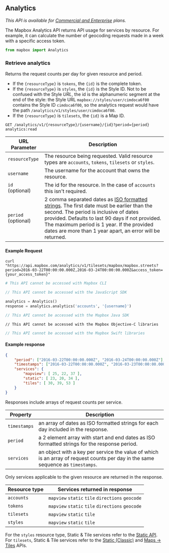 ## Analytics

<!-- preview -->

*This API is available for [Commercial and Enterprise](https://www.mapbox.com/pricing/) plans.*

The Mapbox Analytics API returns API usage for services by resource. For example, it can calculate the number of geocoding requests made in a week with a specific access token.

```python
from mapbox import Analytics
```

### Retrieve analytics

Returns the request counts per day for given resource and period.

* If the `{resourceType}` is `tokens`, the `{id}` is the complete token.
* If the `{resourceType}` is `styles`, the `{id}` is the Style ID. Not to be confused with the Style _URL_, the id is the alphanumeric segment at the end of the style: the Style URL `mapbox://styles/user/cimdoca6f00` contains the Style ID `cimdoca6f00`, so the analytics request would have the path `/analytics/v1/styles/user/cimdoca6f00`.
* If the `{resourceType}` is `tilesets`, the `{id}` is a Map ID.

```endpoint
GET /analytics/v1/{resourceType}/{username}/{id}?period={period} analytics:read
```

URL Parameter | Description
--- | ---
`resourceType` | The resource being requested. Valid resource types are `accounts`, `tokens`, `tilesets` or `styles`.
`username` | The username for the account that owns the resource.
`id` <br /> (optional) | The id for the resource. In the case of `accounts` this isn't required.
`period` <br /> (optional) | 2 comma separated dates as [ISO formatted strings](#dates). The first date must be earlier than the second. The period is inclusive of dates provided. Defaults to last 90 days if not provided. The maximum period is 1 year. If the provided dates are more than 1 year apart, an error will be returned.


#### Example Request

```curl
curl "https://api.mapbox.com/analytics/v1/tilesets/mapbox/mapbox.streets?period=2016-03-22T00:00:00.000Z,2016-03-24T00:00:00.000Z&access_token={your_access_token}"
```

```bash
# This API cannot be accessed with Mapbox CLI
```

```javascript
// This API cannot be accessed with the JavaScript SDK
```

```python
analytics = Analytics()
response = analytics.analytics('accounts', '{username}')
 ```

 ```java
// This API cannot be accessed with the Mapbox Java SDK
```

```objc
// This API cannot be accessed with the Mapbox Objective-C libraries
```

 ```swift
// This API cannot be accessed with the Mapbox Swift libraries
```

#### Example response


```json
{
    "period": ["2016-03-22T00:00:00.000Z", "2016-03-24T00:00:00.000Z"],
    "timestamps": ["2016-03-22T00:00:00.000Z", "2016-03-23T00:00:00.000Z", "2016-03-24T00:00:00.000Z"],
    "services": {
        "mapview": [ 25, 22, 37 ],
        "static": [ 23, 20, 34 ],
        "tiles": [ 30, 39, 53 ]
    }
}
```

Responses include arrays of request counts per service.

Property | Description
--- | ---
`timestamps` | an array of dates as ISO formatted strings for each day included in the response.
`period` | a 2 element array with start and end dates as ISO formatted strings for the response period.
`services` | an object with a key per service the value of which is an array of request counts per day in the same sequence as `timestamps`.

Only services applicable to the given resource are returned in the response.

Resource type | Services returned in response
--- | ---
`accounts` | `mapview` `static` `tile` `directions` `geocode`
`tokens` | `mapview` `static` `tile` `directions` `geocode`
`tilesets` | `mapview` `static` `tile`
`styles` | `mapview` `static` `tile`

For the `styles` resource type, Static & Tile services refer to the [Static API](#static). For `tilesets`, Static & Tile services refer to the [Static (Classic)](#static-classic) and [Maps → Tiles](#retrieve-tiles) APIs.
